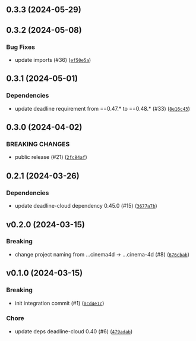 ## 0.3.3 (2024-05-29)




## 0.3.2 (2024-05-08)



### Bug Fixes
* update imports (#36) ([`ef50e5a`](https://github.com/aws-deadline/deadline-cloud-for-cinema-4d/commit/ef50e5ae7745addcb601b7dc7d91304a4d307dff))

## 0.3.1 (2024-05-01)

### Dependencies
* update deadline requirement from ==0.47.* to ==0.48.* (#33) ([`8e16c43`](https://github.com/aws-deadline/deadline-cloud-for-cinema-4d/commit/8e16c437872e81162a79ba2c220397cc180deddb))


## 0.3.0 (2024-04-02)

### BREAKING CHANGES
* public release (#21) ([`2fc84af`](https://github.com/aws-deadline/deadline-cloud-for-cinema-4d/commit/2fc84affe0206687d08915c8301f0cbd8882f075))



## 0.2.1 (2024-03-26)

### Dependencies
* update deadline-cloud dependency 0.45.0 (#15) ([`3677a7b`](https://github.com/aws-deadline/deadline-cloud-for-cinema-4d/pull/15/commits/3677a7b7e1e73939ecae6987fbdc4bc4842c38ec))

## v0.2.0 (2024-03-15)

### Breaking
* change project naming from ...cinema4d -&gt; ...cinema-4d (#8) ([`676cbab`](https://github.com/aws-deadline/deadline-cloud-for-cinema-4d/commit/676cbab3b6fb10054d4e9c987c137aa40736921f))

## v0.1.0 (2024-03-15)

### Breaking
* init integration commit (#1) ([`0cd4e1c`](https://github.com/aws-deadline/deadline-cloud-for-cinema-4d/commit/0cd4e1ccab0398090e3878f9c27123acf00748df))

### Chore
* update deps deadline-cloud 0.40 (#6) ([`479adab`](https://github.com/aws-deadline/deadline-cloud-for-cinema-4d/commit/479adab182a2072d002ad960e1e32c91cf3dfa07))

